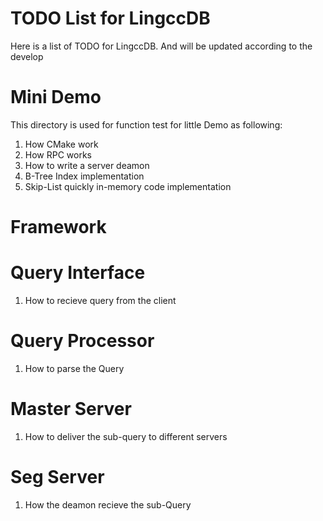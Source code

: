TODO List for LingccDB
===================
Here is a list of TODO for LingccDB. And will be updated according to the develop

Mini Demo
==========
This directory is used for function test for little Demo as following:

 1. How CMake work
 1. How RPC works 
 1. How to write a server deamon
 1. B-Tree Index implementation
 1. Skip-List quickly in-memory code implementation


Framework
=========



Query Interface
===============

1. How to recieve query from the client



Query Processor
===============

1. How to parse the Query



Master Server
=============

1. How to deliver the sub-query to different servers



Seg Server
=============

1. How the deamon recieve the sub-Query
